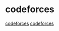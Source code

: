 # codeforces

[codeforces](https://github.com/cpeditor/cpeditor)
[codeforces](https://github.com/agrawal-d/cph)
